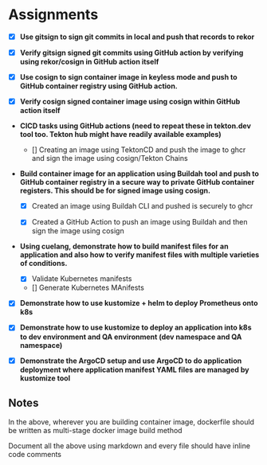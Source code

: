 
# Assignments


- [x] **Use gitsign to sign git commits in local and push that records to rekor**

- [x] **Verify gitsign signed git commits using GitHub action by verifying using rekor/cosign in GitHub action itself**

- [x] **Use cosign to sign container image in keyless mode and push to GitHub container registry using GitHub action.**

- [x] **Verify cosign signed container image using cosign within GitHub action itself**


- **CICD tasks using GitHub actions (need to repeat these in tekton.dev tool too. Tekton hub might have readily available examples)**
    - [] Creating an image using TektonCD and push the image to ghcr and sign the image using cosign/Tekton Chains


- **Build container image for an application using Buildah tool and push to GitHub container registry in a secure way to private GitHub container registers. This should be for signed image using cosign.**
    - [x] Created an image using Buildah CLI and pushed is securely to ghcr
    - [x] Created a GitHub Action to push an image using Buildah and then sign the image using cosign


- **Using cuelang, demonstrate how to build manifest files for an application and also how to verify manifest files with multiple varieties of conditions.**
    - [x] Validate Kubernetes manifests
    - [] Generate Kubernetes MAnifests

- [x] **Demonstrate how to use kustomize + helm to deploy Prometheus onto k8s**

- [x] **Demonstrate how to use kustomize to deploy an application into k8s to dev environment and QA environment (dev namespace and QA namespace)**

- [x] **Demonstrate the ArgoCD setup and use ArgoCD to do application deployment where application manifest YAML files are managed by kustomize tool**


## Notes

In the above, wherever you are building container image, dockerfile should be written as multi-stage docker image build method

Document all the above using markdown and every file should have inline code comments 